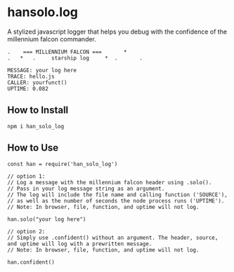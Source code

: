# hansolo.log
A stylized javascript logger that helps you debug with the confidence of the millennium falcon commander.

```
.    === MILLENNIUM FALCON ===       *   
.   *   .     starship log     *  .       .

MESSAGE: your log here
TRACE: hello.js
CALLER: yourfunct()
UPTIME: 0.082
```
## How to Install

```npm i han_solo_log```

## How to Use

```
const han = require('han_solo_log')

// option 1:
// Log a message with the millennium falcon header using .solo().
// Pass in your log message string as an argument.
// The log will include the file name and calling function ('SOURCE'),
// as well as the number of seconds the node process runs ('UPTIME').
// Note: In browser, file, function, and uptime will not log.

han.solo("your log here")

// option 2:
// Simply use .confident() without an argument. The header, source, and uptime will log with a prewritten message.
// Note: In browser, file, function, and uptime will not log.

han.confident()
```
